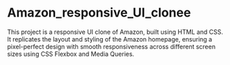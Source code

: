 # Amazon_responsive_UI_clonee
This project is a responsive UI clone of Amazon, built using HTML and CSS. It replicates the layout and styling of the Amazon homepage, ensuring a pixel-perfect design with smooth responsiveness across different screen sizes using CSS Flexbox and Media Queries.

